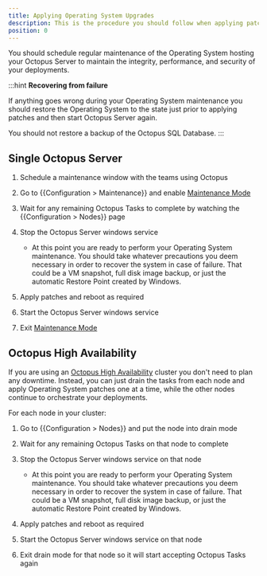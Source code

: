 ```yaml
---
title: Applying Operating System Upgrades
description: This is the procedure you should follow when applying patches to the Operating System where Octopus Server is hosted.
position: 0
---
```


You should schedule regular maintenance of the Operating System hosting your Octopus Server to maintain the integrity, performance, and security of your deployments.

:::hint
**Recovering from failure**

If anything goes wrong during your Operating System maintenance you should restore the Operating System to the state just prior to applying patches and then start Octopus Server again.

You should not restore a backup of the Octopus SQL Database.
:::

## Single Octopus Server

1. Schedule a maintenance window with the teams using Octopus
1. Go to {{Configuration > Maintenance}} and enable [Maintenance Mode](/docs/administration/upgrading/maintenance-mode.md)
1. Wait for any remaining Octopus Tasks to complete by watching the {{Configuration > Nodes}} page
1. Stop the Octopus Server windows service

    - At this point you are ready to perform your Operating System maintenance. You should take whatever precautions you deem necessary in order to recover the system in case of failure. That could be a VM snapshot, full disk image backup, or just the automatic Restore Point created by Windows.

1. Apply patches and reboot as required
1. Start the Octopus Server windows service
1. Exit [Maintenance Mode](/docs/administration/upgrading/maintenance-mode.md)

## Octopus High Availability

If you are using an [Octopus High Availability](/docs/administration/high-availability/index.md) cluster you don't need to plan any downtime. Instead, you can just drain the tasks from each node and apply Operating System patches one at a time, while the other nodes continue to orchestrate your deployments.

For each node in your cluster:

1. Go to {{Configuration > Nodes}} and put the node into drain mode
1. Wait for any remaining Octopus Tasks on that node to complete
1. Stop the Octopus Server windows service on that node

    - At this point you are ready to perform your Operating System maintenance. You should take whatever precautions you deem necessary in order to recover the system in case of failure. That could be a VM snapshot, full disk image backup, or just the automatic Restore Point created by Windows.

1. Apply patches and reboot as required
1. Start the Octopus Server windows service on that node
1. Exit drain mode for that node so it will start accepting Octopus Tasks again
